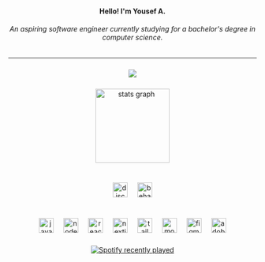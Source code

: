 <h4 align="center">Hello! I'm Yousef A.</h4>
<h6 align="center">An aspiring software engineer currently studying for a bachelor's degree in computer science.</h6>
<hr>

###
<div align="center">
  <img src="https://api.visitorbadge.io/api/visitors?path=r3medy&label=Visitations&labelColor=%23282a36&countColor=%23282a36&labelStyle=none"  />
</div>

###

<div align="center">
  <img src="https://github-readme-stats.vercel.app/api?username=r3medy&hide_title=true&hide_rank=true&show_icons=true&include_all_commits=true&count_private=true&disable_animations=false&theme=dracula&locale=en&hide_border=false" height="150" alt="stats graph"  />
</div>

###

<br clear="both">

<div align="center">
  <img src="https://cdn.simpleicons.org/discord/5865F2" height="30" alt="discord logo"  />
  <img width="12" />
  <img src="https://cdn.simpleicons.org/behance/1769FF" height="30" alt="behance logo"  />
</div>

###

<br clear="both">

<div align="center">
  <img src="https://skillicons.dev/icons?i=js" height="30" alt="javascript logo"  />
  <img width="12" />
  <img src="https://skillicons.dev/icons?i=nodejs" height="30" alt="nodejs logo"  />
  <img width="12" />
  <img src="https://skillicons.dev/icons?i=react" height="30" alt="react logo"  />
  <img width="12" />
  <img src="https://skillicons.dev/icons?i=nextjs" height="30" alt="nextjs logo"  />
  <img width="12" />
  <img src="https://skillicons.dev/icons?i=tailwind" height="30" alt="tailwindcss logo"  />
  <img width="12" />
  <img src="https://skillicons.dev/icons?i=mongodb" height="30" alt="mongodb logo"  />
  <img width="12" />
  <img src="https://skillicons.dev/icons?i=figma" height="30" alt="figma logo"  />
  <img width="12" />
  <img src="https://skillicons.dev/icons?i=ps" height="30" alt="adobephotoshop logo"  />
</div>

###

<div align="center">
  <a href="https://open.spotify.com/user/31sm3pfhp65yp3mzxxyvdjudnbeq">
    <img src="https://spotify-recently-played-readme.vercel.app/api?user=31sm3pfhp65yp3mzxxyvdjudnbeq&count=1&unique=true" alt="Spotify recently played"  />
  </a>
</div>

###
